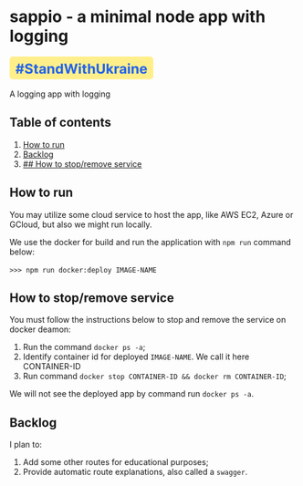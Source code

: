 # sappio - a minimal node app with logging
[![StandWithUkraine](https://raw.githubusercontent.com/vshymanskyy/StandWithUkraine/main/badges/StandWithUkraine.svg)](https://github.com/vshymanskyy/StandWithUkraine/blob/main/docs/README.md)

A logging app with logging

## Table of contents

1. [How to run](#how-to-run)
2. [Backlog](#backlog)
3. [## How to stop/remove service](#how-to-stop/remove-service)

## How to run

You may utilize some cloud service to host the app, like AWS EC2, Azure or GCloud, but also we might run locally. 

We use the docker for build and run the application with ```npm run``` command below:
    
```>>> npm run docker:deploy IMAGE-NAME```

## How to stop/remove service

You must follow the instructions below to stop and remove the service on docker deamon:

1) Run the command ```docker ps -a```;
2) Identify container id for deployed ```IMAGE-NAME```. We call it here CONTAINER-ID
3) Run command ```docker stop CONTAINER-ID && docker rm CONTAINER-ID```; 

We will not see the deployed app by command run ```docker ps -a```. 

## Backlog

I plan to:

1. Add some other routes for educational purposes;
2. Provide automatic route explanations, also called a `swagger`.


